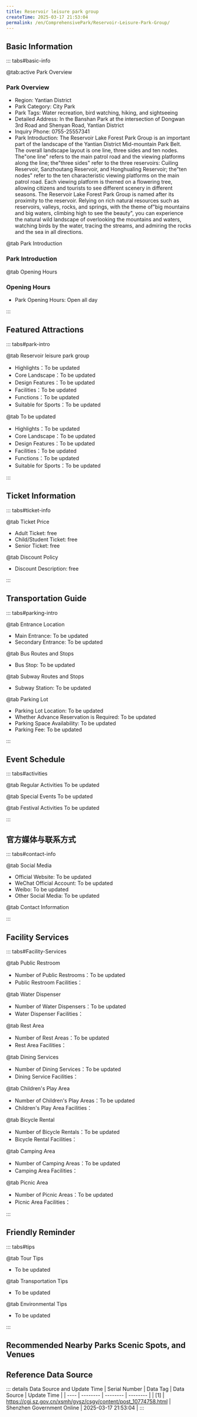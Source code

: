 ```yaml
---
title: Reservoir leisure park group
createTime: 2025-03-17 21:53:04
permalink: /en/ComprehensivePark/Reservoir-Leisure-Park-Group/
---
```



<script setup>
import ImageSwiper from '/.vuepress/theme/components/ImageSwiper.vue'
// 轮播图数据
const swiperItems = [
    {
                link: 'https://cgj.sz.gov.cn/img/4/4005/4005750/10774758.jpg',
                title: 'Reservoir leisure park group',
                description: '',
                author: 'Shenzhen Government Online',
                date: '2025/03/17'
                },
  {
                link: 'https://cgj.sz.gov.cn/img/4/4005/4005750/10774758.jpg',
                title: 'Reservoir leisure park group',
                description: '',
                author: 'Shenzhen Government Online',
                date: '2025/03/17'
                }
]
// 配置项
const swiperConfig = {
  height: 500,
  showInfo: true
}
</script>
<!-- 轮播图组件 -->
<ImageSwiper :items="swiperItems" :config="swiperConfig" />



## Basic Information

::: tabs#basic-info

@tab:active Park Overview
### Park Overview
- Region: Yantian District
- Park Category: City Park
- Park Tags: Water recreation, bird watching, hiking, and sightseeing
- Detailed Address: In the Banshan Park at the intersection of Dongwan 3rd Road and Shenyan Road, Yantian District
- Inquiry Phone: 0755-25557341
- Park Introduction: The Reservoir Lake Forest Park Group is an important part of the landscape of the Yantian District Mid-mountain Park Belt. The overall landscape layout is one line, three sides and ten nodes. The"one line" refers to the main patrol road and the viewing platforms along the line; the"three sides" refer to the three reservoirs: Cuiling Reservoir, Sanzhoutang Reservoir, and Honghualing Reservoir; the"ten nodes" refer to the ten characteristic viewing platforms on the main patrol road. Each viewing platform is themed on a flowering tree, allowing citizens and tourists to see different scenery in different seasons. The Reservoir Lake Forest Park Group is named after its proximity to the reservoir. Relying on rich natural resources such as reservoirs, valleys, rocks, and springs, with the theme of"big mountains and big waters, climbing high to see the beauty", you can experience the natural wild landscape of overlooking the mountains and waters, watching birds by the water, tracing the streams, and admiring the rocks and the sea in all directions.

@tab Park Introduction
### Park Introduction
@tab Opening Hours
### Opening Hours
- Park Opening Hours: Open all day

:::

## Featured Attractions

::: tabs#park-intro

@tab Reservoir leisure park group
<ImageCard
image="https://cgj.sz.gov.cn/images/index20230710_1.png"
    title="Reservoir leisure park group"
    description=""
    date=""
    author="Shenzhen Government Online"
/>


- Highlights：To be updated
- Core Landscape：To be updated
- Design Features：To be updated
- Facilities：To be updated
- Functions：To be updated
- Suitable for Sports：To be updated

@tab To be updated
<ImageCard
image="https://cgj.sz.gov.cn/images/index20230710_1.png"
    title="Reservoir leisure park group"
    description=""
    date=""
    author="Shenzhen Government Online"
/>


- Highlights：To be updated
- Core Landscape：To be updated
- Design Features：To be updated
- Facilities：To be updated
- Functions：To be updated
- Suitable for Sports：To be updated

:::

## Ticket Information

::: tabs#ticket-info

@tab Ticket Price
- Adult Ticket: free
- Child/Student Ticket: free
- Senior Ticket: free

@tab Discount Policy
- Discount Description: free

:::

## Transportation Guide

::: tabs#parking-intro

@tab Entrance Location
- Main Entrance: To be updated
- Secondary Entrance: To be updated

@tab Bus Routes and Stops
- Bus Stop: To be updated

@tab Subway Routes and Stops
- Subway Station: To be updated

@tab Parking Lot
- Parking Lot Location: To be updated
- Whether Advance Reservation is Required: To be updated
- Parking Space Availability: To be updated
- Parking Fee: To be updated

:::

## Event Schedule

::: tabs#activities

@tab Regular Activities
To be updated

@tab Special Events
To be updated

@tab Festival Activities
To be updated

:::

## 官方媒体与联系方式

::: tabs#contact-info

@tab Social Media
- Official Website: To be updated
- WeChat Official Account: To be updated
- Weibo: To be updated
- Other Social Media: To be updated

@tab Contact Information

:::

## Facility Services

::: tabs#Facility-Services

@tab Public Restroom
- Number of Public Restrooms：To be updated
- Public Restroom Facilities：

@tab Water Dispenser
- Number of Water Dispensers：To be updated
- Water Dispenser Facilities：

@tab Rest Area
- Number of Rest Areas：To be updated
- Rest Area Facilities：

@tab Dining Services
- Number of Dining Services：To be updated
- Dining Service Facilities：

@tab Children's Play Area
- Number of Children's Play Areas：To be updated
- Children's Play Area Facilities：

@tab Bicycle Rental
- Number of Bicycle Rentals：To be updated
- Bicycle Rental Facilities：

@tab Camping Area
- Number of Camping Areas：To be updated
- Camping Area Facilities：

@tab Picnic Area
- Number of Picnic Areas：To be updated
- Picnic Area Facilities：

:::

## Friendly Reminder

::: tabs#tips

@tab Tour Tips
- To be updated

@tab Transportation Tips
- To be updated

@tab Environmental Tips
- To be updated

:::

## Recommended Nearby Parks Scenic Spots, and Venues

<CardGrid>
  <ImageCard
        image="https://cgj.sz.gov.cn/img/4/4005/4005752/10774762.jpg"
        title="Phoenix Mountain National Mining Park"
        description="Fenghuangshan National Mine Park is located in Pinghu, the northern part of Shenzhen City, with a total area of 881,300 square meters. It borders Dongguan City "
        href="/en/LandscapeLeisureGreenSpace/MiningPark/Fenghuangshan National Mining Park"
        author="Shenzhen Government Online"
        date="2025/01/02"
      />
      <ImageCard
        image="https://cgj.sz.gov.cn/img/4/4005/4005752/10774762.jpg"
        title="Phoenix Mountain National Mining Park"
        description="Fenghuangshan National Mine Park is located in Pinghu, the northern part of Shenzhen City, with a total area of 881,300 square meters. It borders Dongguan City "
        href="/en/LandscapeLeisureGreenSpace/MiningPark/Fenghuangshan National Mining Park"
        author="Shenzhen Government Online"
        date="2025/01/02"
      />
    </CardGrid>


## Reference Data Source

::: details Data Source and Update Time
| Serial Number | Data Tag | Data Source | Update Time |
| ---- | -------- | -------- | -------- |
| [1] | https://cgj.sz.gov.cn/xsmh/gysz/csgy/content/post_10774758.html | Shenzhen Government Online | 2025-03-17 21:53:04 |
:::

